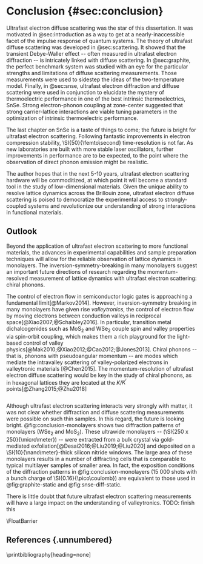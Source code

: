 
# Conclusion {#sec:conclusion}

Ultrafast electron diffuse scattering was the star of this dissertation. It was motivated in @sec:introduction as a way to get at a nearly-inaccessible facet of the impulse response of quantum systems. The theory of ultrafast diffuse scattering was developed in @sec:scattering. It showed that the transient Debye-Waller effect -- often measured in ultrafast electron diffraction -- is intricately linked with diffuse scattering. In @sec:graphite, the perfect benchmark system was studied with an eye for the particular strengths and limitations of diffuse scattering measurements. Those measurements were used to sidestep the ideas of the two-temperature model. Finally, in @sec:snse, ultrafast electron diffraction and diffuse scattering were used in conjunction to elucidate the mystery of thermoelectric performance in one of the best intrinsic thermoelectrics, SnSe. Strong electron-phonon coupling at zone-center suggested that strong carrier-lattice interactions are viable tuning parameters in the optimization of intrinsic thermoelectric performance. 

The last chapter on SnSe is a taste of things to come; the future is bright for ultrafast electron scattering. Following fantastic improvements in electron compression stability, \SI{50}{\femto\second} time-resolution is not far. As new laboratories are built with more stable laser oscillators, further improvements in performance are to be expected, to the point where the observation of direct phonon emission might be realistic. 

The author hopes that in the next 5-10 years, ultrafast electron scattering hardware will be commoditized, at which point it will become a standard tool in the study of low-dimensional materials. Given the unique ability to resolve lattice dynamics across the Brillouin zone, ultrafast electron diffuse scattering is poised to democratize the experimental access to strongly-coupled systems and revolutionize our understanding of strong interactions in functional materials.

## Outlook

Beyond the application of ultrafast electron scattering to more functional materials, the advances in experimental capabilities and sample preparation techniques will allow for the reliable observation of lattice dynamics in monolayers. The inversion-symmetry-breaking in many monolayers suggest an important future directions of research regarding the momentum-resolved measurement of lattice dynamics with ultrafast electron scattering: chiral phonons.

The control of electron flow in semiconductor logic gates is approaching a fundamental limit[@Markov2014]. However, inversion-symmetry breaking in many monolayers have given rise *valleytronics*, the control of electron flow by moving electrons between conduction valleys in reciprocal space[@Xiao2007;@Schaibley2016]. In particular, transition metal dichalcogenides such as MoS$_2$ and WSe$_2$ couple spin and valley properties via spin-orbit coupling, which makes them a rich playground for the light-based control of valley physics[@Mak2010;@Xiao2012;@Cao2012;@Jones2013]. Chiral phonons -- that is, phonons with pseudoangular momentum -- are modes which mediate the intravalley scattering of valley-polarized electrons in valleytronic materials [@Chen2015]. The momentum-resolution of ultrafast electron diffuse scattering would be key in the study of chiral phonons, as in hexagonal lattices they are located at the $K$/$K^\prime$ points[@Zhang2015;@Zhu2018]


```{.matplotlib #fig:conclusion-monolayers file="figures/conclusion/monolayer.py" caption="Diffraction patterns of ultrawide (\SI{250 x 250}{\micro\meter}) monolayers on \SI{10}{\nano\meter}-thick silicon nitride windows. **a)** Monolayer WSe$_2$. **b)** Monolayer MoS$_2$."}
```

Although ultrafast electron scattering interacts very strongly with matter, it was not clear whether diffraction and diffuse scattering measurements were possible on such thin samples. In this regard, the future is looking bright. @fig:conclusion-monolayers shows two diffraction patterns of monolayers (WSe$_2$ and MoS$_2$). These ultrawide monolayers -- (\SI{250 x 250}{\micro\meter}) -- were extracted from a bulk crystal via gold-mediated exfoliation[@Desai2016;@Liu2019;@Liu2020] and deposited on a \SI{10}{\nano\meter}-thick silicon nitride windows. The large area of these monolayers results in a number of diffracting cells that is comparable to typical multilayer samples of smaller area. In fact, the exposition conditions of the diffraction patterns in @fig:conclusion-monolayers (15 000 shots with a bunch charge of \SI{0.16}{\pico\coulomb}) are equivalent to those used in @fig:graphite-static and @fig:snse-diff-static.

There is little doubt that future ultrafast electron scattering measurements will have a large impact on the understanding of valleytronics. TODO: finish this

\FloatBarrier
## References {.unnumbered}
\printbibliography[heading=none]
